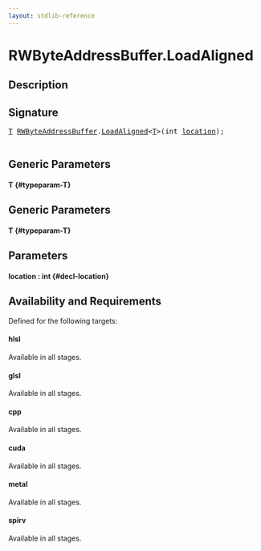 ```yaml
---
layout: stdlib-reference
---
```


# RWByteAddressBuffer\.LoadAligned

## Description





## Signature 

<pre>
<a href="/stdlib-reference/types/RWByteAddressBuffer/LoadAligned#typeparam-T" class="code_type">T</a> <a href="/stdlib-reference/types/RWByteAddressBuffer/index" class="code_type">RWByteAddressBuffer</a>.<a href="/stdlib-reference/types/RWByteAddressBuffer/LoadAligned">LoadAligned</a>&lt;<a href="/stdlib-reference/types/RWByteAddressBuffer/LoadAligned#typeparam-T" class="code_type">T</a>&gt;(<span class="code_keyword">int</span> <a href="/stdlib-reference/types/RWByteAddressBuffer/LoadAligned#decl-location" class="code_param">location</a>);

</pre>

## Generic Parameters

#### T {#typeparam-T}

## Generic Parameters

#### T {#typeparam-T}

## Parameters

#### location  : int {#decl-location}

## Availability and Requirements

Defined for the following targets:

#### hlsl
Available in all stages.

#### glsl
Available in all stages.

#### cpp
Available in all stages.

#### cuda
Available in all stages.

#### metal
Available in all stages.

#### spirv
Available in all stages.



